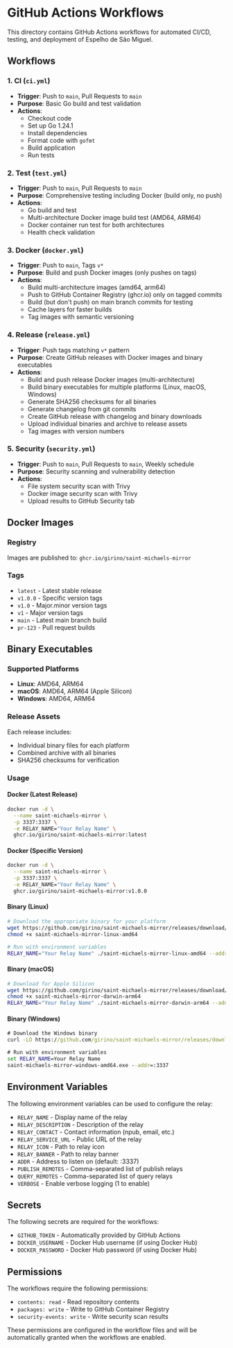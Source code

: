 # GitHub Actions Workflows

This directory contains GitHub Actions workflows for automated CI/CD, testing, and deployment of Espelho de São Miguel.

## Workflows

### 1. CI (`ci.yml`)
- **Trigger**: Push to `main`, Pull Requests to `main`
- **Purpose**: Basic Go build and test validation
- **Actions**: 
  - Checkout code
  - Set up Go 1.24.1
  - Install dependencies
  - Format code with `gofmt`
  - Build application
  - Run tests

### 2. Test (`test.yml`)
- **Trigger**: Push to `main`, Pull Requests to `main`
- **Purpose**: Comprehensive testing including Docker (build only, no push)
- **Actions**:
  - Go build and test
  - Multi-architecture Docker image build test (AMD64, ARM64)
  - Docker container run test for both architectures
  - Health check validation

### 3. Docker (`docker.yml`)
- **Trigger**: Push to `main`, Tags `v*`
- **Purpose**: Build and push Docker images (only pushes on tags)
- **Actions**:
  - Build multi-architecture images (amd64, arm64)
  - Push to GitHub Container Registry (ghcr.io) only on tagged commits
  - Build (but don't push) on main branch commits for testing
  - Cache layers for faster builds
  - Tag images with semantic versioning

### 4. Release (`release.yml`)
- **Trigger**: Push tags matching `v*` pattern
- **Purpose**: Create GitHub releases with Docker images and binary executables
- **Actions**:
  - Build and push release Docker images (multi-architecture)
  - Build binary executables for multiple platforms (Linux, macOS, Windows)
  - Generate SHA256 checksums for all binaries
  - Generate changelog from git commits
  - Create GitHub release with changelog and binary downloads
  - Upload individual binaries and archive to release assets
  - Tag images with version numbers

### 5. Security (`security.yml`)
- **Trigger**: Push to `main`, Pull Requests to `main`, Weekly schedule
- **Purpose**: Security scanning and vulnerability detection
- **Actions**:
  - File system security scan with Trivy
  - Docker image security scan with Trivy
  - Upload results to GitHub Security tab

## Docker Images

### Registry
Images are published to: `ghcr.io/girino/saint-michaels-mirror`

### Tags
- `latest` - Latest stable release
- `v1.0.0` - Specific version tags
- `v1.0` - Major.minor version tags
- `v1` - Major version tags
- `main` - Latest main branch build
- `pr-123` - Pull request builds

## Binary Executables

### Supported Platforms
- **Linux**: AMD64, ARM64
- **macOS**: AMD64, ARM64 (Apple Silicon)
- **Windows**: AMD64, ARM64

### Release Assets
Each release includes:
- Individual binary files for each platform
- Combined archive with all binaries
- SHA256 checksums for verification

### Usage

#### Docker (Latest Release)
```bash
docker run -d \
  --name saint-michaels-mirror \
  -p 3337:3337 \
  -e RELAY_NAME="Your Relay Name" \
  ghcr.io/girino/saint-michaels-mirror:latest
```

#### Docker (Specific Version)
```bash
docker run -d \
  --name saint-michaels-mirror \
  -p 3337:3337 \
  -e RELAY_NAME="Your Relay Name" \
  ghcr.io/girino/saint-michaels-mirror:v1.0.0
```

#### Binary (Linux)
```bash
# Download the appropriate binary for your platform
wget https://github.com/girino/saint-michaels-mirror/releases/download/v1.0.0/saint-michaels-mirror-linux-amd64
chmod +x saint-michaels-mirror-linux-amd64

# Run with environment variables
RELAY_NAME="Your Relay Name" ./saint-michaels-mirror-linux-amd64 --addr=:3337
```

#### Binary (macOS)
```bash
# Download for Apple Silicon
wget https://github.com/girino/saint-michaels-mirror/releases/download/v1.0.0/saint-michaels-mirror-darwin-arm64
chmod +x saint-michaels-mirror-darwin-arm64
RELAY_NAME="Your Relay Name" ./saint-michaels-mirror-darwin-arm64 --addr=:3337
```

#### Binary (Windows)
```cmd
# Download the Windows binary
curl -LO https://github.com/girino/saint-michaels-mirror/releases/download/v1.0.0/saint-michaels-mirror-windows-amd64.exe

# Run with environment variables
set RELAY_NAME=Your Relay Name
saint-michaels-mirror-windows-amd64.exe --addr=:3337
```

## Environment Variables

The following environment variables can be used to configure the relay:

- `RELAY_NAME` - Display name of the relay
- `RELAY_DESCRIPTION` - Description of the relay
- `RELAY_CONTACT` - Contact information (npub, email, etc.)
- `RELAY_SERVICE_URL` - Public URL of the relay
- `RELAY_ICON` - Path to relay icon
- `RELAY_BANNER` - Path to relay banner
- `ADDR` - Address to listen on (default: :3337)
- `PUBLISH_REMOTES` - Comma-separated list of publish relays
- `QUERY_REMOTES` - Comma-separated list of query relays
- `VERBOSE` - Enable verbose logging (1 to enable)

## Secrets

The following secrets are required for the workflows:

- `GITHUB_TOKEN` - Automatically provided by GitHub Actions
- `DOCKER_USERNAME` - Docker Hub username (if using Docker Hub)
- `DOCKER_PASSWORD` - Docker Hub password (if using Docker Hub)

## Permissions

The workflows require the following permissions:

- `contents: read` - Read repository contents
- `packages: write` - Write to GitHub Container Registry
- `security-events: write` - Write security scan results

These permissions are configured in the workflow files and will be automatically granted when the workflows are enabled.
